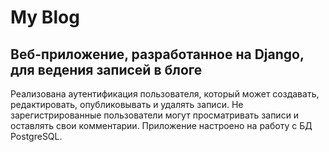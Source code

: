 # My Blog
## Веб-приложение, разработанное на Django, для ведения записей в блоге
Реализована аутентификация пользователя, который может создавать, редактировать, опубликовывать и удалять записи. Не зарегистрированные пользователи могут просматривать записи и оставлять свои комментарии. Приложение настроено на работу с БД PostgreSQL.
